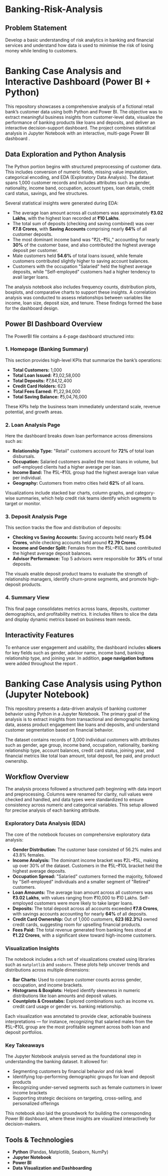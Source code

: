 # Banking-Risk-Analysis

## Problem Statement 

Develop a basic understanding of risk analytics in banking and financial services and understand how data is used to minimise the risk of losing money while lending to customers.

#  Banking Case Analysis and Interactive Dashboard (Power BI + Python)

This repository showcases a comprehensive analysis of a fictional retail bank’s customer data using both Python and Power BI. The objective was to extract meaningful business insights from customer-level data, visualize the performance of banking products like loans and deposits, and deliver an interactive decision-support dashboard. The project combines statistical analysis in Jupyter Notebook with an interactive, multi-page Power BI dashboard .

##  Data Exploration and Python Analysis

The Python portion begins with structured preprocessing of customer data. This includes conversion of numeric fields, missing value imputation, categorical encoding, and EDA (Exploratory Data Analysis). The dataset spans 1,000 customer records and includes attributes such as gender, nationality, income band, occupation, account types, loan details, credit card status, savings, and fee structures.

Several statistical insights were generated during EDA:

- The average loan amount across all customers was approximately **₹3.02 Lakhs**, with the highest loan recorded at **₹10 Lakhs**.
- The total sum of deposits (checking and saving combined) was over **₹7.8 Crores**, with **Saving Accounts** comprising nearly **64%** of all customer deposits.
- The most dominant income band was "₹2L–₹5L," accounting for nearly **30%** of the customer base, and also contributed the highest average deposit per customer.
- Male customers held **54.6%** of total loans issued, while female customers contributed slightly higher to saving account balances.
- Customers with the occupation "Salaried" held the highest average deposits, while "Self-employed" customers had a higher tendency to avail larger loans.

The analysis notebook also includes frequency counts, distribution plots, boxplots, and comparative charts to support these insights. A correlation analysis was conducted to assess relationships between variables like income, loan size, deposit size, and tenure. These findings formed the base for the dashboard design.

##  Power BI Dashboard Overview

The PowerBI file contains a 4-page dashboard structured into:

### 1. Homepage (Banking Summary)

This section provides high-level KPIs that summarize the bank’s operations:
- **Total Customers:** 1,000
- **Total Loan Issued:** ₹3,02,58,000
- **Total Deposits:** ₹7,84,12,400
- **Credit Card Holders:** 623
- **Total Fees Earned:** ₹1,22,94,000
- **Total Saving Balance:** ₹5,04,76,000

These KPIs help the business team immediately understand scale, revenue potential, and growth areas.

### 2. Loan Analysis Page

Here the dashboard breaks down loan performance across dimensions such as:
- **Relationship Type:** "Retail" customers account for **72%** of total loan disbursals.
- **Occupation:** Salaried customers availed the most loans in volume, but self-employed clients had a higher average per loan.
- **Income Band:** The ₹5L–₹10L group had the highest average loan value per individual.
- **Geography:** Customers from metro cities held **62%** of all loans.

Visualizations include stacked bar charts, column graphs, and category-wise summaries, which help credit risk teams identify which segments to target or monitor.

### 3. Deposit Analysis Page

This section tracks the flow and distribution of deposits:
- **Checking vs Saving Accounts:** Saving accounts held nearly **₹5.04 Crores**, while checking accounts held around **₹2.79 Crores**.
- **Income and Gender Split:** Females from the ₹5L–₹10L band contributed the highest average deposit balances.
- **Advisor Performance:** Top 5 advisors were responsible for **35%** of total deposits.

The visuals enable deposit product teams to evaluate the strength of relationship managers, identify churn-prone segments, and promote high-deposit products.

### 4. Summary View

This final page consolidates metrics across loans, deposits, customer demographics, and profitability metrics. It includes filters to slice the data and display dynamic metrics based on business team needs.

## Interactivity Features

To enhance user engagement and usability, the dashboard includes **slicers** for key fields such as gender, advisor name, income band, banking relationship type, and joining year. In addition, **page navigation buttons** were added throughout the report . 

#  Banking Case Analysis using Python (Jupyter Notebook)

This repository presents a data-driven analysis of banking customer behavior using Python in a Jupyter Notebook. The primary goal of the analysis is to extract insights from transactional and demographic banking data, assess product engagement like loans and deposits, and understand customer segmentation based on financial behavior.

The dataset contains records of 3,000 individual customers with attributes such as gender, age group, income band, occupation, nationality, banking relationship type, account balances, credit card status, joining year, and financial metrics like total loan amount, total deposit, fee paid, and product ownership.

##  Workflow Overview

The analysis process followed a structured path beginning with data import and preprocessing. Columns were renamed for clarity, null values were checked and handled, and data types were standardized to ensure consistency across numeric and categorical variables. This setup allowed for precise analysis of each banking attribute.

### Exploratory Data Analysis (EDA)

The core of the notebook focuses on comprehensive exploratory data analysis:

- **Gender Distribution:** The customer base consisted of 56.2% males and 43.8% females.
- **Income Analysis:** The dominant income bracket was ₹2L–₹5L, making up over 30% of the dataset. Customers in the ₹5L–₹10L bracket held the highest average deposits.
- **Occupation Spread:** "Salaried" customers formed the majority, followed by "Self-employed" individuals and a smaller segment of "Retired" customers.
- **Loan Amounts:** The average loan amount across all customers was **₹3.02 Lakhs**, with values ranging from ₹10,000 to ₹10 Lakhs. Self-employed customers were more likely to take larger loans.
- **Deposits:** The total deposit across all accounts exceeded **₹7.8 Crores**, with savings accounts accounting for nearly **64%** of all deposits.
- **Credit Card Ownership:** Out of 1,000 customers, **623 (62.3%)** owned credit cards, suggesting room for upselling financial products.
- **Fees Paid:** The total revenue generated from banking fees stood at **₹1.22 Crores**, with a significant skew toward high-income customers.

### Visualization Insights

The notebook includes a rich set of visualizations created using libraries such as `matplotlib` and `seaborn`. These plots help uncover trends and distributions across multiple dimensions:

- **Bar Charts:** Used to compare customer counts across gender, occupation, and income brackets.
- **Histograms & Boxplots:** Helped identify skewness in numeric distributions like loan amounts and deposit values.
- **Countplots & Crosstabs:** Explored combinations such as income vs. credit card usage or gender vs. banking relationship.

Each visualization was annotated to provide clear, actionable business interpretations — for instance, recognizing that salaried males from the ₹5L–₹10L group are the most profitable segment across both loan and deposit portfolios.

### Key Takeaways

The Jupyter Notebook analysis served as the foundational step in understanding the banking dataset. It allowed for:

- Segmenting customers by financial behavior and risk level
- Identifying top-performing demographic groups for loan and deposit products
- Recognizing under-served segments such as female customers in lower income brackets
- Supporting strategic decisions on targeting, cross-selling, and personalized offerings

This notebook also laid the groundwork for building the corresponding Power BI dashboard, where these insights are visualized interactively for decision-makers.


##  Tools & Technologies

- **Python** (Pandas, Matplotlib, Seaborn, NumPy)
- **Jupyter Notebook**
- **Power BI**
- **Data Visualization and Dashboarding**





